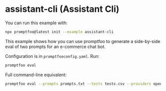 # assistant-cli (Assistant Cli)

You can run this example with:

```sh
npx promptfoo@latest init --example assistant-cli
```

This example shows how you can use promptfoo to generate a side-by-side eval of two prompts for an e-commerce chat bot.

Configuration is in `promptfooconfig.yaml`. Run:

```sh
promptfoo eval
```

Full command-line equivalent:

```sh
promptfoo eval --prompts prompts.txt --tests tests.csv --providers openai:gpt-4o-mini --output output.json
```
